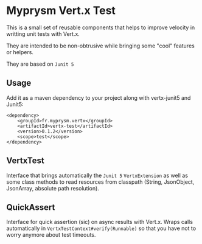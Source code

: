 # Myprysm Vert.x Test

This is a small set of reusable components that helps to improve velocity in writting
unit tests with Vert.x.

They are intended to be non-obtrusive while bringing some "cool" features or helpers.

They are based on `Junit 5`

## Usage

Add it as a maven dependency to your project along with vertx-junit5 and Junit5:
```
<dependency>
    <groupId>fr.myprysm.vertx</groupId>
    <artifactId>vertx-test</artifactId>
    <version>0.1.2</version>
    <scope>test</scope>
</dependency>
```

## VertxTest

Interface that brings automatically the `Junit 5` `VertxExtension` as well as some class methods
to read resources from classpath (String, JsonObject, JsonArray, absolute path resolution).

## QuickAssert

Interface for quick assertion (sic) on async results with Vert.x. 
Wraps calls automatically in `VertxTestContext#verify(Runnable)` so that you have not to worry anymore about test timeouts. 